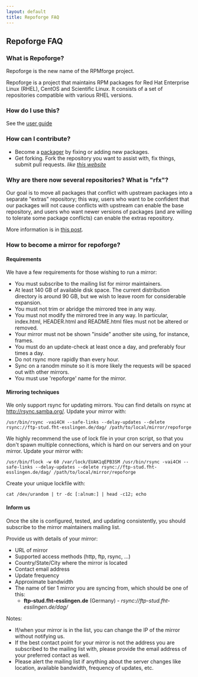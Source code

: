 ```yaml
---
layout: default
title: Repoforge FAQ
---
```


## Repoforge FAQ ##

### What is Repoforge? ###

Repoforge is the new name of the RPMforge project.

Repoforge is a project that maintains RPM packages for Red Hat Enterprise Linux (RHEL), CentOS and Scientific Linux. It consists of a set of repositories compatible with various RHEL versions.

### How do I use this? ###

See the [user guide](/use "user guide")

### How can I contribute? ###

* Become a [packager](/package "repoforge contributer") by fixing or adding new packages.
* Get forking.  Fork the repository you want to assist with, fix things, submit pull requests. _like [this website](http://github.com/repoforge/repoforge.github.com/)_

### Why are there now several repositories?  What is "rfx"? ###

Our goal is to move all packages that conflict with upstream packages into a separate "extras" repository; this way, users who want to be confident that our packages will not cause conflicts with upstream can enable the base repository, and users who want newer versions of packages (and are willing to tolerate some package conflicts) can enable the extras repository.

More information is in [this post](http://lists.repoforge.org/pipermail/users/2010-November/018282.html).

### How to become a mirror for repoforge? ###

#### Requirements ####

We have a few requirements for those wishing to run a mirror:
* You must subscribe to the mailing list for mirror maintainers.
* At least 140 GB of available disk space. The current distribution directory is around 90 GB, but we wish to leave room for considerable expansion.
* You must not trim or abridge the mirrored tree in any way.
* You must not modify the mirrored tree in any way. In particular, index.html, HEADER.html and README.html files must not be altered or removed.
* Your mirror must not be shown "inside" another site using, for instance, frames.
* You must do an update-check at least once a day, and preferably four times a day.
* Do not rsync more rapidly than every hour.
* Sync on a ranodm minute so it is more likely the requests will be spaced out with other mirrors.
* You must use 'repoforge' name for the mirror.

#### Mirroring techniques ####
We only support rsync for updating mirrors. You can find details on rsync at http://rsync.samba.org/. Update your mirror with:
    
    /usr/bin/rsync -vai4CH --safe-links --delay-updates --delete rsync://ftp-stud.fht-esslingen.de/dag/ /path/to/local/mirror/repoforge


We highly recommend the use of lock file in your cron script, so that you don't spawn multiple connections, which is hard on our servers and on your mirror. Update your mirror with:

    /usr/bin/flock -w 60 /var/lock/EUAK1qEPB3SM /usr/bin/rsync -vai4CH --safe-links --delay-updates --delete rsync://ftp-stud.fht-esslingen.de/dag/ /path/to/local/mirror/repoforge

Create your unique lockfile with:

    cat /dev/urandom | tr -dc [:alnum:] | head -c12; echo

#### Inform us ####
Once the site is configured, tested, and updating consistently, you should subscribe to the mirror maintainers mailing list.

Provide us with details of your mirror:
* URL of mirror
* Supported access methods (http, ftp, rsync, ...) 
* Country/State/City where the mirror is located
* Contact email address
* Update frequency
* Approximate bandwidth
* The name of tier 1 mirror you are syncing from, which should be one of this:
    * **ftp-stud.fht-esslingen.de** (Germany) - *rsync://ftp-stud.fht-esslingen.de/dag/*

Notes:
* If/when your mirror is in the list, you can change the IP of the mirror without notifying us.
* If the best contact point for your mirror is not the address you are subscribed to the mailing list with, please provide the email address of your preferred contact as well.
* Please alert the mailing list if anything about the server changes like location, available bandwidth, frequency of updates, etc.